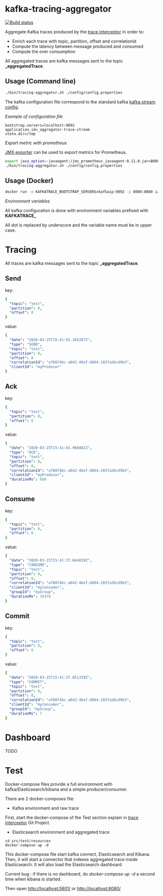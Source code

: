 # kafka-tracing-aggregator

[![Build status](https://travis-ci.org/GuillaumeWaignier/kafka-tracing-aggregator.svg?branch=master)](https://travis-ci.org/GuillaumeWaignier/kafka-tracing-aggregator)

Aggregate Kafka traces produced by the [trace interceptor](https://github.com/GuillaumeWaignier/kafka-tracing-interceptors) in order to:
* Enrich each trace with topic, partition, offset and correlationId 
* Compute the latency between message produced and consumed
* Compute the over consumption

All aggregated traces are kafka messages sent to the topic **\_aggregatedTrace**.

## Usage (Command line)

```bash
./bin/tracing-aggregator.sh ./config/config.properties
```

The kafka configuration file correspond to the standard kafka [kafka stream config](https://kafka.apache.org/documentation/#streamsconfigs).


_Exemple of configuration file_

```properties
bootstrap.servers=localhost:9092
application.id=_aggregator-trace-stream
state.dir=/tmp
```

_Export metric with prometheus_

[JMX exporter](https://github.com/prometheus/jmx_exporter) can be used to export metrics for Prometheus.

```bash
export java_option=-javaagent:/jmx_prometheus_javaagent-0.11.0.jar=8080:/config/prometheus-exporter.yml
./bin/tracing-aggregator.sh ./config/config.properties
```

## Usage (Docker)

```bash
docker run -e KAFKATRACE_BOOTSTRAP_SERVERS=kafkaip:9092 -p 8080:8080 ianitrix/kafka-tracing-aggregator:latest
```

_Environment variables_

All kafka configuration is done with environment variables prefixed with **KAFKATRACE_**

All dot is replaced by underscore and the variable name must be in upper case.


# Tracing

All traces are kafka messages sent to the topic **\_aggregatedTrace**.

## Send

key:
````yaml
{ 
  "topic": "test",
  "partition": 0,
  "offset": 0
}
````

value:

````yaml
{
  "date": "2020-03-25T15:41:01.365287Z",
  "type": "SEND",
  "topic": "test",
  "partition": 0,
  "offset": 0
  "correlationId": "af8074bc-a042-46ef-8064-203fa26cd9b3",
  "clientId": "myProducer"
}
````

## Ack

key:
````yaml
{
  "topic": "test",
  "partition": 0,
  "offset": 0
}
````

value:
````yaml
{
  "date": "2020-03-25T15:41:01.966082Z",
  "type": "ACK",
  "topic": "test",
  "partition": 0,
  "offset": 0,
  "correlationId": "af8074bc-a042-46ef-8064-203fa26cd9b3",
  "clientId": "myProducer",
  "durationMs": 600
}
````

## Consume

key:
````yaml
{
  "topic": "test",
  "partition": 0,
  "offset": 0
}
````

value:
````yaml
{
  "date": "2020-03-25T15:41:37.844039Z",
  "type": "CONSUME",
  "topic": "test",
  "partition": 0,
  "offset": 0,
  "correlationId": "af8074bc-a042-46ef-8064-203fa26cd9b3",
  "clientId": "myConsumer",
  "groupId": "myGroup",
  "durationMs": 36478
}
````

## Commit

key:
````yaml
{
  "topic": "test",
  "partition": 0,
  "offset": 0
}
````

value:
````yaml
{
  "date": "2020-03-25T15:41:37.851339Z",
  "type": "COMMIT",
  "topic": "test",
  "partition": 0,
  "offset": 0,
  "correlationId": "af8074bc-a042-46ef-8064-203fa26cd9b3",
  "clientId": "myConsumer",
  "groupId": "myGroup",
  "durationMs": 7
}
````


# Dashboard

TODO

# Test

Docker-compose files provide a full environment with kafka/Elasticsearch/kibana and a simple producer/consumer.

There are 2 docker-composes file:

* Kafka environment and raw trace

First, start the docker-compose of the Test section explain in [trace interceptor](https://github.com/GuillaumeWaignier/kafka-tracing-interceptors) Git Project.

* Elasticsearch environment and aggregated trace

````shell
cd src/test/resources
docker-compose up -d
````

This docker-compose file start kafka connect, Elasticsearch and Kibana.
Then, it will start a connector that indexes aggregated trace inside Elasticsearch.
It will also load the Elasticsearch dashboard 

Current bug : if there is no dashboard, do *docker-compose up -d* a second time when kibana is started.


Then open [http://localhost:5601/](http://localhost:5601/) or [http://localhost:8080/](http://localhost:8080/)

